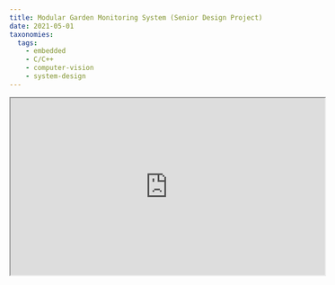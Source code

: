 ```yaml
---
title: Modular Garden Monitoring System (Senior Design Project)
date: 2021-05-01
taxonomies:
  tags:
    - embedded
    - C/C++
    - computer-vision
    - system-design
---
```


<iframe id="lbry-iframe" width="560" height="315" src="https://odysee.com/$/embed/mgms/3dc55404ac7641b69029c516e8d3dc4355a71381?r=CSvAscaSzRs3YGifseotXHHmkb7njV6C" allowfullscreen></iframe>